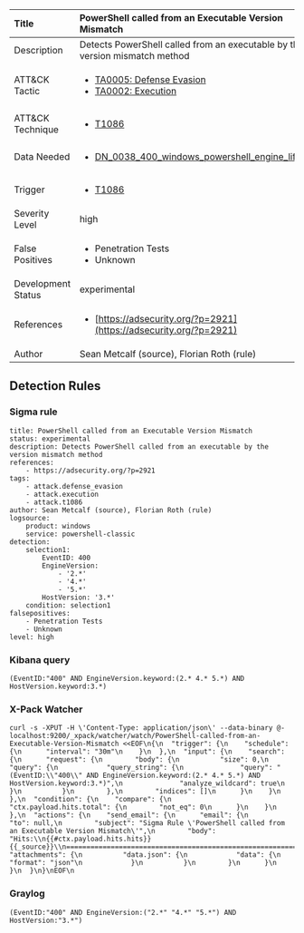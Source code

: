 | Title                | PowerShell called from an Executable Version Mismatch                                                                                                                                                 |
|:---------------------|:------------------------------------------------------------------------------------------------------------------------------------------------------------|
| Description          | Detects PowerShell called from an executable by the version mismatch method                                                                                                                                           |
| ATT&amp;CK Tactic    | <ul><li>[TA0005: Defense Evasion](https://attack.mitre.org/tactics/TA0005)</li><li>[TA0002: Execution](https://attack.mitre.org/tactics/TA0002)</li></ul>  |
| ATT&amp;CK Technique | <ul><li>[T1086](https://attack.mitre.org/tactics/T1086)</li></ul>                             |
| Data Needed          | <ul><li>[DN_0038_400_windows_powershell_engine_lifecycle](../Data_Needed/DN_0038_400_windows_powershell_engine_lifecycle.md)</li></ul>                                                         |
| Trigger              | <ul><li>[T1086](../Triggers/T1086.md)</li></ul>  |
| Severity Level       | high                                                                                                                                                 |
| False Positives      | <ul><li>Penetration Tests</li><li>Unknown</li></ul>                                                                  |
| Development Status   | experimental                                                                                                                                                |
| References           | <ul><li>[https://adsecurity.org/?p=2921](https://adsecurity.org/?p=2921)</li></ul>                                                          |
| Author               | Sean Metcalf (source), Florian Roth (rule)                                                                                                                                                |


## Detection Rules

### Sigma rule

```
title: PowerShell called from an Executable Version Mismatch
status: experimental
description: Detects PowerShell called from an executable by the version mismatch method
references:
    - https://adsecurity.org/?p=2921
tags:
    - attack.defense_evasion
    - attack.execution
    - attack.t1086
author: Sean Metcalf (source), Florian Roth (rule)
logsource:
    product: windows
    service: powershell-classic
detection:
    selection1:
        EventID: 400
        EngineVersion: 
            - '2.*'
            - '4.*'
            - '5.*'
        HostVersion: '3.*'
    condition: selection1
falsepositives:
    - Penetration Tests
    - Unknown
level: high

```





### Kibana query

```
(EventID:"400" AND EngineVersion.keyword:(2.* 4.* 5.*) AND HostVersion.keyword:3.*)
```





### X-Pack Watcher

```
curl -s -XPUT -H \'Content-Type: application/json\' --data-binary @- localhost:9200/_xpack/watcher/watch/PowerShell-called-from-an-Executable-Version-Mismatch <<EOF\n{\n  "trigger": {\n    "schedule": {\n      "interval": "30m"\n    }\n  },\n  "input": {\n    "search": {\n      "request": {\n        "body": {\n          "size": 0,\n          "query": {\n            "query_string": {\n              "query": "(EventID:\\"400\\" AND EngineVersion.keyword:(2.* 4.* 5.*) AND HostVersion.keyword:3.*)",\n              "analyze_wildcard": true\n            }\n          }\n        },\n        "indices": []\n      }\n    }\n  },\n  "condition": {\n    "compare": {\n      "ctx.payload.hits.total": {\n        "not_eq": 0\n      }\n    }\n  },\n  "actions": {\n    "send_email": {\n      "email": {\n        "to": null,\n        "subject": "Sigma Rule \'PowerShell called from an Executable Version Mismatch\'",\n        "body": "Hits:\\n{{#ctx.payload.hits.hits}}{{_source}}\\n================================================================================\\n{{/ctx.payload.hits.hits}}",\n        "attachments": {\n          "data.json": {\n            "data": {\n              "format": "json"\n            }\n          }\n        }\n      }\n    }\n  }\n}\nEOF\n
```





### Graylog

```
(EventID:"400" AND EngineVersion:("2.*" "4.*" "5.*") AND HostVersion:"3.*")
```

